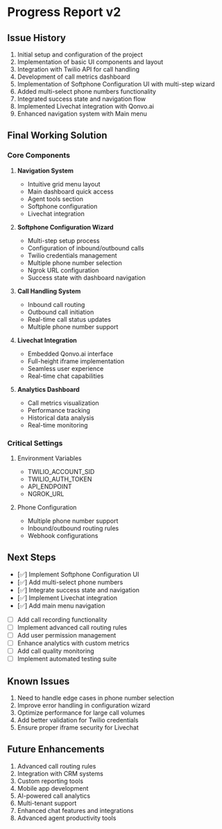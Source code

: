 # Progress Report v2

## Issue History

1. Initial setup and configuration of the project
2. Implementation of basic UI components and layout
3. Integration with Twilio API for call handling
4. Development of call metrics dashboard
5. Implementation of Softphone Configuration UI with multi-step wizard
6. Added multi-select phone numbers functionality
7. Integrated success state and navigation flow
8. Implemented Livechat integration with Qonvo.ai
9. Enhanced navigation system with Main menu

## Final Working Solution

### Core Components

1. **Navigation System**
   - Intuitive grid menu layout
   - Main dashboard quick access
   - Agent tools section
   - Softphone configuration
   - Livechat integration

2. **Softphone Configuration Wizard**
   - Multi-step setup process
   - Configuration of inbound/outbound calls
   - Twilio credentials management
   - Multiple phone number selection
   - Ngrok URL configuration
   - Success state with dashboard navigation

3. **Call Handling System**
   - Inbound call routing
   - Outbound call initiation
   - Real-time call status updates
   - Multiple phone number support

4. **Livechat Integration**
   - Embedded Qonvo.ai interface
   - Full-height iframe implementation
   - Seamless user experience
   - Real-time chat capabilities

5. **Analytics Dashboard**
   - Call metrics visualization
   - Performance tracking
   - Historical data analysis
   - Real-time monitoring

### Critical Settings

1. Environment Variables
   - TWILIO_ACCOUNT_SID
   - TWILIO_AUTH_TOKEN
   - API_ENDPOINT
   - NGROK_URL

2. Phone Configuration
   - Multiple phone number support
   - Inbound/outbound routing rules
   - Webhook configurations

## Next Steps

- [✅] Implement Softphone Configuration UI
- [✅] Add multi-select phone numbers
- [✅] Integrate success state and navigation
- [✅] Implement Livechat integration
- [✅] Add main menu navigation
- [ ] Add call recording functionality
- [ ] Implement advanced call routing rules
- [ ] Add user permission management
- [ ] Enhance analytics with custom metrics
- [ ] Add call quality monitoring
- [ ] Implement automated testing suite

## Known Issues

1. Need to handle edge cases in phone number selection
2. Improve error handling in configuration wizard
3. Optimize performance for large call volumes
4. Add better validation for Twilio credentials
5. Ensure proper iframe security for Livechat

## Future Enhancements

1. Advanced call routing rules
2. Integration with CRM systems
3. Custom reporting tools
4. Mobile app development
5. AI-powered call analytics
6. Multi-tenant support
7. Enhanced chat features and integrations
8. Advanced agent productivity tools 